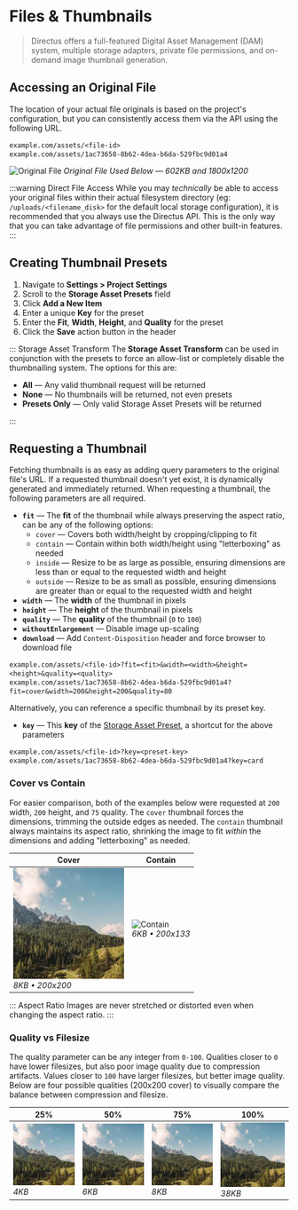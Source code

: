 # Files & Thumbnails

> Directus offers a full-featured Digital Asset Management (DAM) system, multiple storage adapters, private file permissions, and on-demand image thumbnail generation.

## Accessing an Original File

The location of your actual file originals is based on the project's configuration, but you can consistently access them via the API using the following URL.

```
example.com/assets/<file-id>
example.com/assets/1ac73658-8b62-4dea-b6da-529fbc9d01a4
```

![Original File](../assets/original.jpg)
_Original File Used Below — 602KB and 1800x1200_

:::warning Direct File Access
While you may _technically_ be able to access your original files within their actual filesystem directory (eg: `/uploads/<filename_disk>` for the default local storage configuration), it is recommended that you always use the Directus API. This is the only way that you can take advantage of file permissions and other built-in features.
:::

## Creating Thumbnail Presets

1. Navigate to **Settings > Project Settings**
2. Scroll to the **Storage Asset Presets** field
3. Click **Add a New Item**
4. Enter a unique **Key** for the preset
5. Enter the **Fit**, **Width**, **Height**, and **Quality** for the preset
6. Click the **Save** action button in the header

::: Storage Asset Transform
The **Storage Asset Transform** can be used in conjunction with the presets to force an allow-list or completely disable the thumbnailing system. The options for this are:

* **All** — Any valid thumbnail request will be returned
* **None** — No thumbnails will be returned, not even presets
* **Presets Only** — Only valid Storage Asset Presets will be returned

:::

## Requesting a Thumbnail

Fetching thumbnails is as easy as adding query parameters to the original file's URL. If a requested thumbnail doesn't yet exist, it is dynamically generated and immediately returned. When requesting a thumbnail, the following parameters are all required.

* **`fit`** — The **fit** of the thumbnail while always preserving the aspect ratio, can be any of the following options:
  * `cover` — Covers both width/height by cropping/clipping to fit
  * `contain` — Contain within both width/height using "letterboxing" as needed
  * `inside` — Resize to be as large as possible, ensuring dimensions are less than or equal to the requested width and height
  * `outside` — Resize to be as small as possible, ensuring dimensions are greater than or equal to the requested width and height
* **`width`** — The **width** of the thumbnail in pixels
* **`height`** — The **height** of the thumbnail in pixels
* **`quality`** — The **quality** of the thumbnail (`0` to `100`)
* **`withoutEnlargement`** — Disable image up-scaling
* **`download`** — Add `Content-Disposition` header and force browser to download file

```
example.com/assets/<file-id>?fit=<fit>&width=<width>&height=<height>&quality=<quality>
example.com/assets/1ac73658-8b62-4dea-b6da-529fbc9d01a4?fit=cover&width=200&height=200&quality=80
```

Alternatively, you can reference a specific thumbnail by its preset key.

* **`key`** — This **key** of the [Storage Asset Preset](#), a shortcut for the above parameters

```
example.com/assets/<file-id>?key=<preset-key>
example.com/assets/1ac73658-8b62-4dea-b6da-529fbc9d01a4?key=card
```

### Cover vs Contain

For easier comparison, both of the examples below were requested at `200` width, `200` height, and `75` quality. The `cover` thumbnail forces the dimensions, trimming the outside edges as needed. The `contain` thumbnail always maintains its aspect ratio, shrinking the image to fit _within_ the dimensions and adding "letterboxing" as needed.

| Cover | Contain |
|------|------|
| ![Cover](../assets/200-200-cover-75.jpg)<br>_8KB • 200x200_ | ![Contain](../assets/200-200-contain-75.jpg)<br>_6KB • 200x133_ |

::: Aspect Ratio
Images are never stretched or distorted even when changing the aspect ratio.
:::

### Quality vs Filesize

The quality parameter can be any integer from `0-100`. Qualities closer to `0` have lower filesizes, but also poor image quality due to compression artifacts. Values closer to `100` have larger filesizes, but better image quality. Below are four possible qualities (200x200 cover) to visually compare the balance between compression and filesize.

| 25% | 50% | 75% | 100% |
|------|------|--------|------|
| ![25%](../assets/200-200-cover-25.jpg)<br>_4KB_ | ![50%](../assets/200-200-cover-50.jpg)<br>_6KB_ | ![75%](../assets/200-200-cover-75.jpg)<br>_8KB_ | ![100%](../assets/200-200-cover-100.jpg)<br>_38KB_ |
